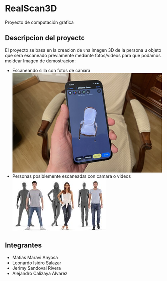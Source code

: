 # RealScan3D

Proyecto de computación gráfica

## Descripcion del proyecto

El proyecto se basa en la creacion de una imagen 3D de la persona u objeto que sera escaneado previamente mediante fotos/videos para que podamos moldear
Imagen de demostracion:

-   Escaneando silla con fotos de camara
    ![Camara](./images/CamaraEscaner.jpg)
-   Personas posiblemente escaneadas con camara o videos
    ![Persona](./images/PersonasEscaneadas.jpeg)

## Integrantes

-   Matias Maravi Anyosa
-   Leonardo Isidro Salazar
-   Jerimy Sandoval Rivera
-   Alejandro Calizaya Alvarez

